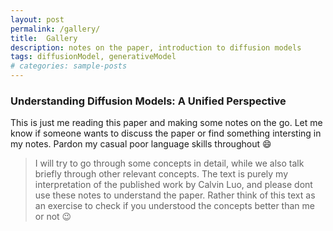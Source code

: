 ```yaml
---
layout: post
permalink: /gallery/
title:  Gallery
description: notes on the paper, introduction to diffusion models
tags: diffusionModel, generativeModel
# categories: sample-posts
---
```

### Understanding Diffusion Models: A Unified Perspective

This is just me reading this paper and making some notes on the go. Let me know if someone wants to discuss the paper or find something intersting in my notes. Pardon my casual poor language skills throughout 😄

> I will try to go through some concepts in detail, while we also talk briefly through other relevant concepts. The text is purely my interpretation of the published work by Calvin Luo, and please dont use these notes to understand the paper. Rather think of this text as an exercise to check if you understood the concepts better than me or not 😉


<!-- ---
layout: gallery
permalink: /gallery/
title: Gallery
description: Scroll through the years with me! 'All the world's a stage, and all the men and women merely players. They have their exits and their entrances; And one man in his time plays many parts.'
years: [2024, 2023, 2022, 2021, 2020]
nav: true
nav_order: 1
---

<div class="post">

{%- for y in page.years %}
  <h2 class="year">{{y}}</h2>
    {% bibliography -f talks -q @*[year={{y}}]* %}
{% endfor %}

</div> -->